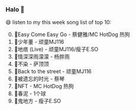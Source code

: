 

### Halo 👋

😄 listen to my this week song list of top 10:

0. 🌈Easy Come Easy Go - 蔡健雅/MC HotDog 热狗
1. 🌈少年董 - 顽童MJ116
2. 🌈地痞 (Live) - 顽童MJ116/瘦子E.SO
3. 🌈情深深雨濛濛 - 杨胖雨
4. 🌈不染 - 萨顶顶
5. 🌈Back to the street - 顽童MJ116
6. 🌈被遗忘的时光 - 蔡琴
7. 🌈NFT - MC HotDog 热狗
8. 🌈春泥 - 1个球
9. 🌈鬼地方 - 瘦子E.SO

